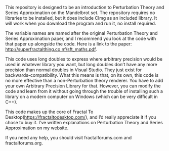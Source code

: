 This repository is designed to be an introduction to Perturbation Theory and Series Approximation on the Mandelbrot set. The repository requires no libraries to be installed, but it does include CImg as an included library. It will work when you download the program and run it, no install required. 

The variable names are named after the original Perturbation Theory and Series Approximation paper, and I recommend you look at the code with that paper up alongside the code. Here is a link to the paper: http://superfractalthing.co.nf/sft_maths.pdf. 

This code uses long doubles to express where arbitrary precision would be used in whatever library you want, but long doubles don’t have any more precision than normal doubles in Visual Studio. They just exist for backwards-compatibility. What this means is that, on its own, this code is no more effective than a non-Perturbation theory renderer. You have to add your own Arbitrary Precision Library for that. However, you can modify the code and learn from it without going through the trouble of installing such a library on a modern computer on Windows (which can be very difficult in C++). 

This code makes up the core of Fractal To Desktop(https://fractaltodesktop.com/), and I’d really appreciate it if you chose to buy it. I’ve written explanations on Perturbation Theory and Series Approximation on my website. 

If you need any help, you should visit fractalforums.com and fractalforums.org. 
